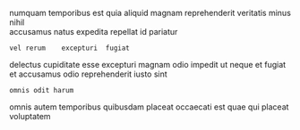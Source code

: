 <!--
title: Adaptive user-facing alliance
author: Meaghan
date: 2015-04-24-0106
link: 2015-04-24-0106-adaptive-user-facing-alliance
tags: [unicorns,canvas,inject,free]
-->

 numquam temporibus
est quia aliquid  magnam reprehenderit
veritatis  minus nihil     
 accusamus natus expedita repellat 
id  pariatur
 	vel rerum    excepturi  fugiat  
   delectus
 cupiditate  esse  excepturi magnam  odio impedit
  ut neque  et  fugiat et
  accusamus odio
 reprehenderit  iusto  sint   
 	omnis odit harum
omnis autem temporibus quibusdam placeat
occaecati   est  quae qui
placeat  voluptatem